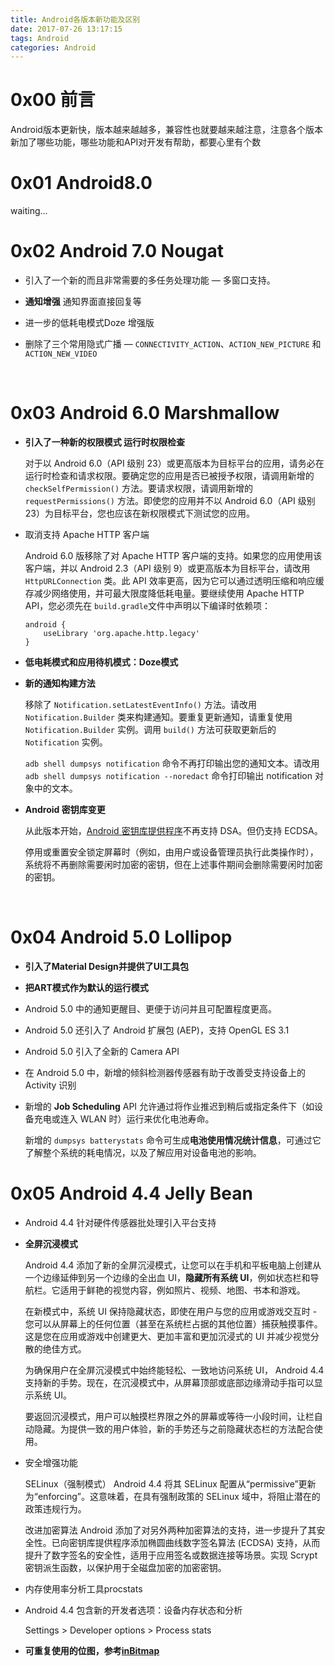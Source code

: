 ```yaml
---
title: Android各版本新功能及区别
date: 2017-07-26 13:17:15
tags: Android
categories: Android
---
```


#  0x00 前言

Android版本更新快，版本越来越越多，兼容性也就要越来越注意，注意各个版本新加了哪些功能，哪些功能和API对开发有帮助，都要心里有个数



# 0x01 Android8.0 

waiting...



# 0x02 Android 7.0 Nougat

- 引入了一个新的而且非常需要的多任务处理功能 — 多窗口支持。

- **通知增强** 通知界面直接回复等

- 进一步的低耗电模式Doze 增强版

- 删除了三个常用隐式广播 — `CONNECTIVITY_ACTION`、`ACTION_NEW_PICTURE` 和`ACTION_NEW_VIDEO` 

  ​<!-- more -->

# 0x03 Android 6.0 Marshmallow

- **引入了一种新的权限模式 运行时权限检查**

  对于以 Android 6.0（API 级别 23）或更高版本为目标平台的应用，请务必在运行时检查和请求权限。要确定您的应用是否已被授予权限，请调用新增的 `checkSelfPermission()` 方法。要请求权限，请调用新增的 `requestPermissions()` 方法。即使您的应用并不以 Android 6.0（API 级别 23）为目标平台，您也应该在新权限模式下测试您的应用。

- 取消支持 Apache HTTP 客户端

  Android 6.0 版移除了对 Apache HTTP 客户端的支持。如果您的应用使用该客户端，并以 Android 2.3（API 级别 9）或更高版本为目标平台，请改用 `HttpURLConnection` 类。此 API 效率更高，因为它可以通过透明压缩和响应缓存减少网络使用，并可最大限度降低耗电量。要继续使用 Apache HTTP API，您必须先在 `build.gradle`文件中声明以下编译时依赖项：

  ```
  android {
      useLibrary 'org.apache.http.legacy'
  }
  ```

- **低电耗模式和应用待机模式：Doze模式**

- **新的通知构建方法**

  移除了 `Notification.setLatestEventInfo()` 方法。请改用 `Notification.Builder` 类来构建通知。要重复更新通知，请重复使用 `Notification.Builder` 实例。调用 `build()` 方法可获取更新后的 `Notification` 实例。

  `adb shell dumpsys notification` 命令不再打印输出您的通知文本。请改用 `adb shell dumpsys notification --noredact` 命令打印输出 notification 对象中的文本。

- **Android 密钥库变更**

  从此版本开始，[Android 密钥库提供程序](https://developer.android.com/training/articles/keystore.html)不再支持 DSA。但仍支持 ECDSA。

  停用或重置安全锁定屏幕时（例如，由用户或设备管理员执行此类操作时），系统将不再删除需要闲时加密的密钥，但在上述事件期间会删除需要闲时加密的密钥。

  ​

# 0x04 Android 5.0 Lollipop

- **引入了Material Design并提供了UI工具包**

- **把ART模式作为默认的运行模式**

- Android 5.0 中的通知更醒目、更便于访问并且可配置程度更高。

- Android 5.0 还引入了 Android 扩展包 (AEP)，支持 OpenGL ES 3.1

- Android 5.0 引入了全新的 Camera API

- 在 Android 5.0 中，新增的倾斜检测器传感器有助于改善受支持设备上的 Activity 识别

- 新增的 **Job Scheduling** API 允许通过将作业推迟到稍后或指定条件下（如设备充电或连入 WLAN 时）运行来优化电池寿命。

  新增的 `dumpsys batterystats` 命令可生成**电池使用情况统计信息**，可通过它了解整个系统的耗电情况，以及了解应用对设备电池的影响。



# 0x05 Android 4.4 Jelly Bean

- Android 4.4 针对硬件传感器批处理引入平台支持

- **全屏沉浸模式**

  Android 4.4 添加了新的全屏沉浸模式，让您可以在手机和平板电脑上创建从一个边缘延伸到另一个边缘的全出血 UI，**隐藏所有系统 UI**，例如状态栏和导航栏。它适用于鲜艳的视觉内容，例如照片、视频、地图、书本和游戏。

  在新模式中，系统 UI 保持隐藏状态，即使在用户与您的应用或游戏交互时 - 您可以从屏幕上的任何位置（甚至在系统栏占据的其他位置）捕获触摸事件。这是您在应用或游戏中创建更大、更加丰富和更加沉浸式的 UI 并减少视觉分散的绝佳方式。

  为确保用户在全屏沉浸模式中始终能轻松、一致地访问系统 UI， Android 4.4 支持新的手势。现在，在沉浸模式中，从屏幕顶部或底部边缘滑动手指可以显示系统 UI。

  要返回沉浸模式，用户可以触摸栏界限之外的屏幕或等待一小段时间，让栏自动隐藏。为提供一致的用户体验，新的手势还与之前隐藏状态栏的方法配合使用。

- 安全增强功能

  SELinux（强制模式）
  Android 4.4 将其 SELinux 配置从“permissive”更新为“enforcing”。这意味着，在具有强制政策的 SELinux 域中，将阻止潜在的政策违规行为。

  改进加密算法
  Android 添加了对另外两种加密算法的支持，进一步提升了其安全性。已向密钥库提供程序添加椭圆曲线数字签名算法 (ECDSA) 支持，从而提升了数字签名的安全性，适用于应用签名或数据连接等场景。实现 Scrypt 密钥派生函数，以保护用于全磁盘加密的加密密钥。

- 内存使用率分析工具procstats

- Android 4.4 包含新的开发者选项：设备内存状态和分析

  Settings > Developer options > Process stats

- **可重复使用的位图，参考[inBitmap](https://developer.android.com/reference/android/graphics/BitmapFactory.Options.html#inBitmap)**